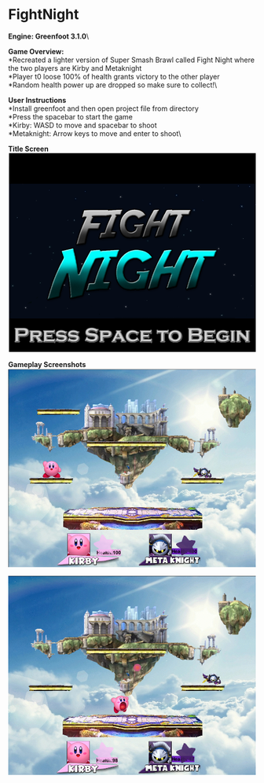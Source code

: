 # FightNight

**Engine: Greenfoot 3.1.0**\

**Game Overview:**\
  *Recreated a lighter version of Super Smash Brawl called Fight Night where the two players are Kirby and Metaknight\
  *Player t0 loose 100% of health grants victory to the other player\
  *Random health power up are dropped so make sure to collect!\

**User Instructions**\
  *Install greenfoot and then open project file from directory\
  *Press the spacebar to start the game\
  *Kirby: WASD to move and spacebar to shoot\
  *Metaknight: Arrow keys to move and enter to shoot\

**Title Screen**
![alt text](https://github.com/aymanshaikh/FightNight/blob/master/doc/images/Title.png)

**Gameplay Screenshots**
![alt text](https://github.com/aymanshaikh/FightNight/blob/master/doc/images/Gameplay00.png)

![alt text](https://github.com/aymanshaikh/FightNight/blob/master/doc/images/Gameplay02.png)

